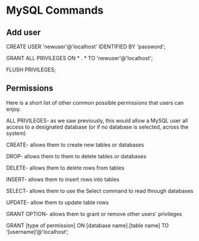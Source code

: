 # MySQL Commands

## Add user

CREATE USER 'newuser'@'localhost' IDENTIFIED BY 'password';

GRANT ALL PRIVILEGES ON * . * TO 'newuser'@'localhost';

FLUSH PRIVILEGES;

## Permissions

Here is a short list of other common possible permissions that users can enjoy.

ALL PRIVILEGES- as we saw previously, this would allow a MySQL user all access to a designated database (or if no database is selected, across the system)

CREATE- allows them to create new tables or databases

DROP- allows them to them to delete tables or databases

DELETE- allows them to delete rows from tables

INSERT- allows them to insert rows into tables

SELECT- allows them to use the Select command to read through databases

UPDATE- allow them to update table rows

GRANT OPTION- allows them to grant or remove other users' privileges


GRANT [type of permission] ON [database name].[table name] TO ‘[username]’@'localhost’;
